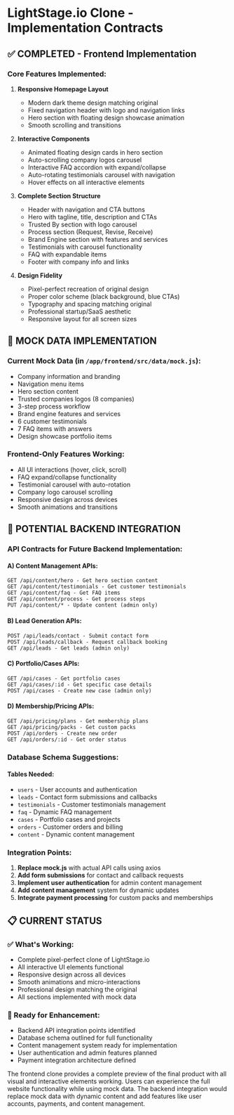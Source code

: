 # LightStage.io Clone - Implementation Contracts

## ✅ COMPLETED - Frontend Implementation

### Core Features Implemented:
1. **Responsive Homepage Layout**
   - Modern dark theme design matching original
   - Fixed navigation header with logo and navigation links
   - Hero section with floating design showcase animation
   - Smooth scrolling and transitions

2. **Interactive Components**
   - Animated floating design cards in hero section
   - Auto-scrolling company logos carousel
   - Interactive FAQ accordion with expand/collapse
   - Auto-rotating testimonials carousel with navigation
   - Hover effects on all interactive elements

3. **Complete Section Structure**
   - Header with navigation and CTA buttons
   - Hero with tagline, title, description and CTAs
   - Trusted By section with logo carousel
   - Process section (Request, Revise, Receive)
   - Brand Engine section with features and services
   - Testimonials with carousel functionality
   - FAQ with expandable items
   - Footer with company info and links

4. **Design Fidelity**
   - Pixel-perfect recreation of original design
   - Proper color scheme (black background, blue CTAs)
   - Typography and spacing matching original
   - Professional startup/SaaS aesthetic
   - Responsive layout for all screen sizes

## 🎯 MOCK DATA IMPLEMENTATION

### Current Mock Data (in `/app/frontend/src/data/mock.js`):
- Company information and branding
- Navigation menu items
- Hero section content
- Trusted companies logos (8 companies)
- 3-step process workflow
- Brand engine features and services
- 6 customer testimonials
- 7 FAQ items with answers
- Design showcase portfolio items

### Frontend-Only Features Working:
- All UI interactions (hover, click, scroll)
- FAQ expand/collapse functionality
- Testimonial carousel with auto-rotation
- Company logo carousel scrolling
- Responsive design across devices
- Smooth animations and transitions

## 🚀 POTENTIAL BACKEND INTEGRATION

### API Contracts for Future Backend Implementation:

#### A) Content Management APIs:
```
GET /api/content/hero - Get hero section content
GET /api/content/testimonials - Get customer testimonials
GET /api/content/faq - Get FAQ items
GET /api/content/process - Get process steps
PUT /api/content/* - Update content (admin only)
```

#### B) Lead Generation APIs:
```
POST /api/leads/contact - Submit contact form
POST /api/leads/callback - Request callback booking
GET /api/leads - Get leads (admin only)
```

#### C) Portfolio/Cases APIs:
```
GET /api/cases - Get portfolio cases
GET /api/cases/:id - Get specific case details
POST /api/cases - Create new case (admin only)
```

#### D) Membership/Pricing APIs:
```
GET /api/pricing/plans - Get membership plans
GET /api/pricing/packs - Get custom packs
POST /api/orders - Create new order
GET /api/orders/:id - Get order status
```

### Database Schema Suggestions:

#### Tables Needed:
- `users` - User accounts and authentication
- `leads` - Contact form submissions and callbacks
- `testimonials` - Customer testimonials management
- `faq` - Dynamic FAQ management
- `cases` - Portfolio cases and projects
- `orders` - Customer orders and billing
- `content` - Dynamic content management

### Integration Points:
1. **Replace mock.js** with actual API calls using axios
2. **Add form submissions** for contact and callback requests
3. **Implement user authentication** for admin content management
4. **Add content management** system for dynamic updates
5. **Integrate payment processing** for custom packs and memberships

## 📋 CURRENT STATUS

### ✅ What's Working:
- Complete pixel-perfect clone of LightStage.io
- All interactive UI elements functional
- Responsive design across all devices
- Smooth animations and micro-interactions
- Professional design matching the original
- All sections implemented with mock data

### 🔄 Ready for Enhancement:
- Backend API integration points identified
- Database schema outlined for full functionality
- Content management system ready for implementation
- User authentication and admin features planned
- Payment integration architecture defined

The frontend clone provides a complete preview of the final product with all visual and interactive elements working. Users can experience the full website functionality while using mock data. The backend integration would replace mock data with dynamic content and add features like user accounts, payments, and content management.
